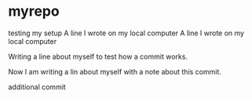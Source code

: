 # myrepo
testing my setup
A line I wrote on my local computer
A line I wrote on my local computer

Writing a line about myself to test how a commit works. 

Now I am writing a lin about myself with a note about this commit. 

additional commit
